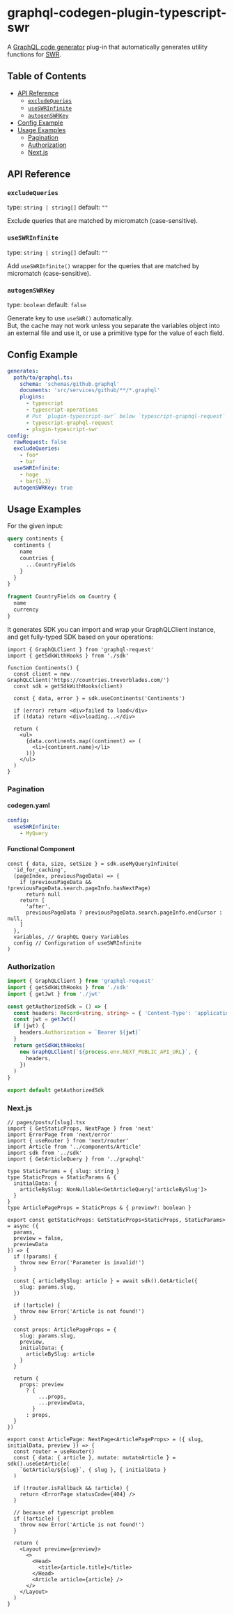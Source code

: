 # graphql-codegen-plugin-typescript-swr <!-- omit in toc -->

A [GraphQL code generator](https://graphql-code-generator.com/) plug-in that automatically generates utility functions for [SWR](https://swr.vercel.app/).

## Table of Contents <!-- omit in toc -->

- [API Reference](#api-reference)
  - [`excludeQueries`](#excludequeries)
  - [`useSWRInfinite`](#useswrinfinite)
  - [`autogenSWRKey`](#autogenswrkey)
- [Config Example](#config-example)
- [Usage Examples](#usage-examples)
  - [Pagination](#pagination)
  - [Authorization](#authorization)
  - [Next.js](#nextjs)

## API Reference

### `excludeQueries`

type: `string | string[]` default: `""`

Exclude queries that are matched by micromatch (case-sensitive).

### `useSWRInfinite`

type: `string | string[]` default: `""`

Add `useSWRInfinite()` wrapper for the queries that are matched by micromatch (case-sensitive).

### `autogenSWRKey`

type: `boolean` default: `false`

Generate key to use `useSWR()` automatically.  
But, ​the cache may not work unless you separate the variables object into an external file and use it, or use a primitive type for the value of each field.

## Config Example

```yaml
generates:
  path/to/graphql.ts:
    schema: 'schemas/github.graphql'
    documents: 'src/services/github/**/*.graphql'
    plugins:
      - typescript
      - typescript-operations
      # Put `plugin-typescript-swr` below `typescript-graphql-request`
      - typescript-graphql-request
      - plugin-typescript-swr
config:
  rawRequest: false
  excludeQueries:
    - foo*
    - bar
  useSWRInfinite:
    - hoge
    - bar{1,3}
  autogenSWRKey: true
```

## Usage Examples

For the given input:

```graphql
query continents {
  continents {
    name
    countries {
      ...CountryFields
    }
  }
}

fragment CountryFields on Country {
  name
  currency
}
```

It generates SDK you can import and wrap your GraphQLClient instance, and get fully-typed SDK based on your operations:

```tsx
import { GraphQLClient } from 'graphql-request'
import { getSdkWithHooks } from './sdk'

function Continents() {
  const client = new GraphQLClient('https://countries.trevorblades.com/')
  const sdk = getSdkWithHooks(client)

  const { data, error } = sdk.useContinents('Continents')

  if (error) return <div>failed to load</div>
  if (!data) return <div>loading...</div>

  return (
    <ul>
      {data.continents.map((continent) => (
        <li>{continent.name}</li>
      ))}
    </ul>
  )
}
```

### Pagination

#### codegen.yaml <!-- omit in toc -->

```yaml
config:
  useSWRInfinite:
    - MyQuery
```

#### Functional Component <!-- omit in toc -->

```tsx
const { data, size, setSize } = sdk.useMyQueryInfinite(
  'id_for_caching',
  (pageIndex, previousPageData) => {
    if (previousPageData && !previousPageData.search.pageInfo.hasNextPage)
      return null
    return [
      'after',
      previousPageData ? previousPageData.search.pageInfo.endCursor : null,
    ]
  },
  variables, // GraphQL Query Variables
  config // Configuration of useSWRInfinite
)
```

### Authorization

```typescript
import { GraphQLClient } from 'graphql-request'
import { getSdkWithHooks } from './sdk'
import { getJwt } from './jwt'

const getAuthorizedSdk = () => {
  const headers: Record<string, string> = { 'Content-Type': 'application/json' }
  const jwt = getJwt()
  if (jwt) {
    headers.Authorization = `Bearer ${jwt}`
  }
  return getSdkWithHooks(
    new GraphQLClient(`${process.env.NEXT_PUBLIC_API_URL}`, {
      headers,
    })
  )
}

export default getAuthorizedSdk
```

### Next.js

```tsx
// pages/posts/[slug].tsx
import { GetStaticProps, NextPage } from 'next'
import ErrorPage from 'next/error'
import { useRouter } from 'next/router'
import Article from '../components/Article'
import sdk from '../sdk'
import { GetArticleQuery } from '../graphql'

type StaticParams = { slug: string }
type StaticProps = StaticParams & {
  initialData: {
    articleBySlug: NonNullable<GetArticleQuery['articleBySlug']>
  }
}
type ArticlePageProps = StaticProps & { preview?: boolean }

export const getStaticProps: GetStaticProps<StaticProps, StaticParams> = async ({
  params,
  preview = false,
  previewData
}) => {
  if (!params) {
    throw new Error('Parameter is invalid!')
  }

  const { articleBySlug: article } = await sdk().GetArticle({
    slug: params.slug,
  })

  if (!article) {
    throw new Error('Article is not found!')
  }

  const props: ArticlePageProps = {
    slug: params.slug,
    preview,
    initialData: {
      articleBySlug: article
    }
  }

  return {
    props: preview
      ? {
          ...props,
          ...previewData,
        }
      : props,
  }
})

export const ArticlePage: NextPage<ArticlePageProps> = ({ slug, initialData, preview }) => {
  const router = useRouter()
  const { data: { article }, mutate: mutateArticle } = sdk().useGetArticle(
    `GetArticle/${slug}`, { slug }, { initialData }
  )

  if (!router.isFallback && !article) {
    return <ErrorPage statusCode={404} />
  }

  // because of typescript problem
  if (!article) {
    throw new Error('Article is not found!')
  }

  return (
    <Layout preview={preview}>
      <>
        <Head>
          <title>{article.title}</title>
        </Head>
        <Article article={article} />
      </>
    </Layout>
  )
}
```
